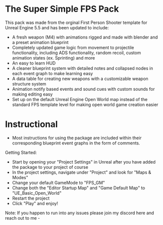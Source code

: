 # The Super Simple FPS Pack

This pack was made from the orginal First Person Shooter template for Unreal Engine 5.5 and has been updated to include:

* A fresh weapon (M4) with animations rigged and made with blender and a preset animation blueprint
* Completely updated game logic from movement to projectile functionality, including ADS functionality, random recoil, custom animation states (ex. Sprinting) and more
* An easy to learn HUD
* A cleaner blueprint system with detailed notes and collapsed nodes in each event graph to make learning easy
* A data table for creating new weapons with a customizable weapon structure system
* Animation notify based events and sound cues with custom sounds for making editing easy
* Set up on the default Unreal Engine Open World map instead of the standard FPS template level for making open world game creation easier

# Instructional

* Most instructions for using the package are included within their corresponding blueprint event graphs in the form of comments.

Getting Started:

* Start by opening your "Project Settings" in Unreal after you have added the package to your project of course
* In the project settings, navigate under "Project" and look for "Maps & Modes"
* Change your default GameMode to "FPS_GM"
* Change both the "Editor Startup Map" and "Game Default Map" to "UE_Basic_Open_World"
* Restart the project
* Click "Play" and enjoy!

Note: If you happen to run into any issues please join my discord here and reach out to me - 
